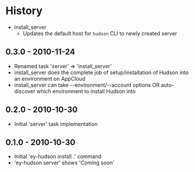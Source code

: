# History

* install_server
  * Updates the default host for `hudson` CLI to newly created server

## 0.3.0 - 2010-11-24

* Renamed task 'server' => 'install_server'
* install_server does the complete job of setup/installation of Hudson into an environment on AppCloud
* install_server can take --environment/--account options OR auto-discover which environment to install Hudson into


## 0.2.0 - 2010-10-30

* Initial 'server' task implementation

## 0.1.0 - 2010-10-30

* Initial 'ey-hudson install .' command
* 'ey-hudson server' shows 'Coming soon'

